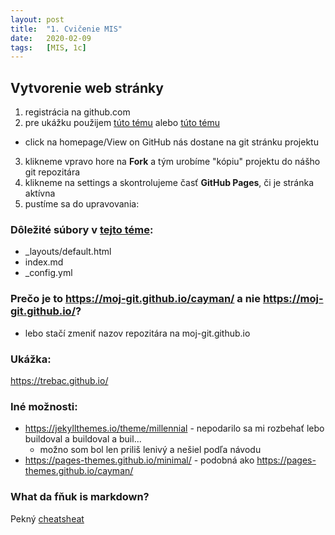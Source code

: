 ```yaml
---
layout: post
title:  "1. Cvičenie MIS"
date:   2020-02-09 
tags:   [MIS, 1c]
---
```


## Vytvorenie web stránky

1. registrácia na github.com
2. pre ukážku použijem [túto tému](http://jekyllthemes.org/themes/agency/) alebo [túto tému](https://pages-themes.github.io/cayman/)
 - click na homepage/View on GitHub nás dostane na git stránku projektu
3. klikneme vpravo hore na **Fork** a tým urobíme "kópiu" projektu do nášho git repozitára
4. klikneme na settings a skontrolujeme časť **GitHub Pages**, či je stránka aktívna
5. pustíme sa do upravovania:

### Dôležité súbory v [tejto téme](https://pages-themes.github.io/cayman/):
 - _layouts/default.html
 - index.md
 - _config.yml
 
### Prečo je to https://moj-git.github.io/cayman/ a nie https://moj-git.github.io/?
- lebo stačí zmeniť nazov repozitára na moj-git.github.io

### Ukážka:
<https://trebac.github.io/>

### Iné možnosti:
- <https://jekyllthemes.io/theme/millennial> - nepodarilo sa mi rozbehať lebo buildoval a buildoval a buil...
  - možno som bol len priliš lenivý a nešiel podľa návodu
- <https://pages-themes.github.io/minimal/> - podobná ako <https://pages-themes.github.io/cayman/>

### What da fňuk is markdown?
Pekný [cheatsheat](https://github.com/adam-p/markdown-here/wiki/Markdown-Cheatsheet)
